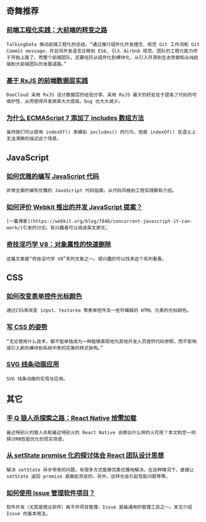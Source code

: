 
## 奇舞推荐

### [前端工程化实践：大前端的转变之路](https://zhuanlan.zhihu.com/p/28769103)

    TalkingData 推动前端工程化的总结。“通过推行组件化开发理念、规范 Git 工作流和 Git Commit message，并且将开发语言迁移到 ES6, 引入 Airbnb 规范，团队的工程化能力终于开始上路了。而整个前端团队，还要经历从组件化到模块化、从引入开源到生态贡献和从纯前端到大前端团队的发展道路。”

### [基于 RxJS 的前端数据层实践](https://zhuanlan.zhihu.com/p/28958042)

    DaoCloud 采用 RxJS 设计数据层的经验分享。采用 RxJS 最大的好处在于提高了代码的可维护性，从而使得开发效率大大提高，bug 也大大减少。

### [为什么 ECMAScript 7 添加了 includes 数组方法](http://tasaid.com/blog/20170829180527.html)

    虽然我们可以使用 indexOf() 来模拟 includes() 的行为，但是 indexOf() 在语义上无法清晰的描述这个场景。

## JavaScript

### [如何优雅的编写 JavaScript 代码](https://zhuanlan.zhihu.com/p/28910636)

    非常全面的编写优雅的 JavaScript 代码指南，从代码风格到工程实践都有介绍。

### [如何评价 Webkit 推出的并发 JavaScript 提案？](https://www.zhihu.com/question/64716936)

    [一篇博客](https://webkit.org/blog/7846/concurrent-javascript-it-can-work/)引发的讨论。有兴趣者可以阅读英文原文。

### [奇技淫巧学 V8：对象属性的快速删除](https://zhuanlan.zhihu.com/p/28872382)

    这篇文章是“奇技淫巧学 V8”系列文章之一。感兴趣的可以找来这个系列看看。

## CSS

### [如何改变表单控件光标颜色](http://www.w3cplus.com/css/caret-color.html)

    通过CSS来改变 input、textarea 等表单控件及一些可编辑的 HTML 元素的光标颜色。

### [写 CSS 的姿势](http://www.w3cplus.com/css/css-evolution.html)

    “无论使用什么技术，都不能单独成为一种能够直观地为其他开发人员提供代码参照，而不影响或引入新的模块到系统中来的完美的样式架构。”

### [SVG 线条动画应用](http://coderlt.coding.me/2017/08/31/svg-line-effect)

    SVG 线条动画的实现与应用。

## 其它

### [手 Q 狼人杀探索之路：React Native 按需加载](https://mp.weixin.qq.com/s/mUzq4NaBHeF3T-NStLzuRw)

    最近特别火的狼人杀和最近特别火的 React Native 会擦出什么样的火花呢？本文和您一同探讨RN性能优化的现实场景。

### [从 setState promise 化的探讨体会 React 团队设计思想](https://juejin.im/post/59a699fd6fb9a0247d4f5970)

    解决 setState 异步带来的问题，有很多方式能够完美优雅地解决。在这种情况下，直接让 setState 返回 promise 是画蛇添足的。另外，这样也会引起性能问题等等。

### [如何使用 Issue 管理软件项目？](http://www.ruanyifeng.com/blog/2017/08/issue.html)

    软件开发（尤其是商业软件）离不开项目管理，Issue 是最通用的管理工具之一。本文介绍 Issue 的基本用法。

